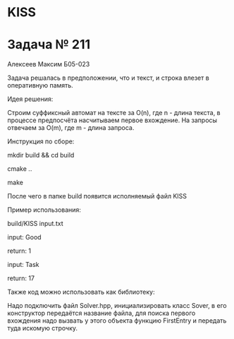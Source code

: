 # KISS
# Задача № 211

Алексеев Максим Б05-023

Задача решалась в предположении, что и текст, и строка влезет в оперативную память.

Идея решения:

Строим суффиксный автомат на тексте за O(n), где n - длина текста, в процессе предпосчёта насчитываем первое вхождение.
На запросы отвечаем за O(m), где m - длина запроса.

Инструкция по сборе:

mkdir build && cd build

cmake ..

make

После чего в папке build появится исполняемый файл KISS

Пример использования:

build/KISS input.txt

input: Good

return: 1

input: Task

return: 17

Также код можно использовать как библиотеку:

Надо подключить файл Solver.hpp, инициализировать класс Sover, в его конструктор передаётся название файла, для поиска первого вхождения надо вызвать у этого объекта функцию FirstEntry и передать туда искомую строчку.

